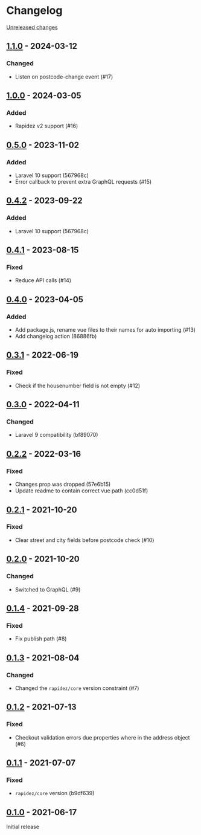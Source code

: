 # Changelog 

[Unreleased changes](https://github.com/rapidez/experius-postcode-nl/compare/1.1.0...master)
## [1.1.0](https://github.com/rapidez/experius-postcode-nl/releases/tag/1.1.0) - 2024-03-12

### Changed

- Listen on postcode-change event (#17)

## [1.0.0](https://github.com/rapidez/experius-postcode-nl/releases/tag/1.0.0) - 2024-03-05

### Added

- Rapidez v2 support (#16)

## [0.5.0](https://github.com/rapidez/experius-postcode-nl/releases/tag/0.5.0) - 2023-11-02

### Added

- Laravel 10 support (567968c)
- Error callback to prevent extra GraphQL requests (#15)

## [0.4.2](https://github.com/rapidez/experius-postcode-nl/releases/tag/0.4.2) - 2023-09-22

### Added

- Laravel 10 support (567968c)

## [0.4.1](https://github.com/rapidez/experius-postcode-nl/releases/tag/0.4.1) - 2023-08-15

### Fixed

- Reduce API calls (#14)

## [0.4.0](https://github.com/rapidez/experius-postcode-nl/releases/tag/0.4.0) - 2023-04-05

### Added

- Add package.js, rename vue files to their names for auto importing (#13)
- Add changelog action (86886fb)

## [0.3.1](https://github.com/rapidez/experius-postcode-nl/releases/tag/0.3.1) - 2022-06-19

### Fixed

- Check if the housenumber field is not empty (#12)

## [0.3.0](https://github.com/rapidez/experius-postcode-nl/releases/tag/0.3.0) - 2022-04-11

### Changed

- Laravel 9 compatibility (bf89070)

## [0.2.2](https://github.com/rapidez/experius-postcode-nl/releases/tag/0.2.2) - 2022-03-16

### Fixed

- Changes prop was dropped (57e6b15)
- Update readme to contain correct vue path (cc0d51f)

## [0.2.1](https://github.com/rapidez/experius-postcode-nl/releases/tag/0.2.1) - 2021-10-20

### Fixed

- Clear street and city fields before postcode check (#10)

## [0.2.0](https://github.com/rapidez/experius-postcode-nl/releases/tag/0.2.0) - 2021-10-20

### Changed

- Switched to GraphQL (#9)

## [0.1.4](https://github.com/rapidez/experius-postcode-nl/releases/tag/0.1.4) - 2021-09-28

### Fixed

- Fix publish path (#8)

## [0.1.3](https://github.com/rapidez/experius-postcode-nl/releases/tag/0.1.3) - 2021-08-04

### Changed

- Changed the `rapidez/core` version constraint (#7)

## [0.1.2](https://github.com/rapidez/experius-postcode-nl/releases/tag/0.1.2) - 2021-07-13

### Fixed

- Checkout validation errors due properties where in the address object (#6)

## [0.1.1](https://github.com/rapidez/experius-postcode-nl/releases/tag/0.1.1) - 2021-07-07

### Fixed

- `rapidez/core` version (b9df639)

## [0.1.0](https://github.com/rapidez/experius-postcode-nl/releases/tag/0.1.0) - 2021-06-17

Initial release

